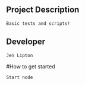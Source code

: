 ## Project Description

    Basic tests and scripts!

## Developer
    
    Jen Lipton

#How to get started

    Start node
